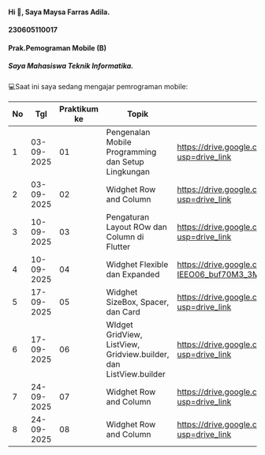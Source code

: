 #### Hi 👋, Saya Maysa Farras Adila. 
#### 230605110017
#### Prak.Pemograman Mobile (B)
##### Saya Mahasiswa Teknik Informatika.

💻Saat ini saya sedang mengajar pemrograman mobile:

| No  |   Tgl    | Praktikum ke  | Topik  | Laporan | 
| ------------ | ------------ | ------------ | ------------ | ------------ | 
|  1 | 03-09-2025  | 01  | Pengenalan Mobile Programming dan Setup Lingkungan  | https://drive.google.com/file/d/1fGnOSll1fTEnfzRZNJ1ALQz-6HdqGc_U/view?usp=drive_link| 
|  2 | 03-09-2025  | 02 | Widghet Row and Column |https://drive.google.com/file/d/1oBgrrNHvHKoDmCx4xSc4SaMlzIrPofbo/view?usp=drive_link| 
|  3 | 10-09-2025  | 03 | Pengaturan Layout ROw dan Column di Flutter |https://drive.google.com/file/d/1EUiSyZ807u68h8aeUHa9ji3tqbVw0e7Z/view?usp=drive_link| 
|  4 | 10-09-2025  | 04 | Widghet Flexible dan Expanded |https://drive.google.com/file/d/1iCuZpW3KWBjjI-IEEO06_buf70M3_3MY/view?usp=drive_link| 
|  5 | 17-09-2025  | 05 | Widghet SizeBox, Spacer, dan Card |https://drive.google.com/file/d/1keVNiyqeJiLRdRNM3T74AaI8co5IYcxq/view?usp=drive_link| 
|  6 | 17-09-2025  | 06 | WIdget GridView, ListView, Gridview.builder, dan ListView.builder |https://drive.google.com/file/d/1yBj8vgliP3IVTHPTY8fwDOjTV36fKfrR/view?usp=drive_link| 
|  7 | 24-09-2025  | 07 | Widghet Row and Column |https://drive.google.com/file/d/1oBgrrNHvHKoDmCx4xSc4SaMlzIrPofbo/view?usp=drive_link| 
|  8 | 24-09-2025  | 08 | Widghet Row and Column |https://drive.google.com/file/d/1oBgrrNHvHKoDmCx4xSc4SaMlzIrPofbo/view?usp=drive_link| 

